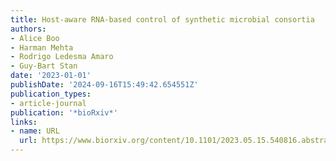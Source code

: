 ```yaml
---
title: Host-aware RNA-based control of synthetic microbial consortia
authors:
- Alice Boo
- Harman Mehta
- Rodrigo Ledesma Amaro
- Guy-Bart Stan
date: '2023-01-01'
publishDate: '2024-09-16T15:49:42.654551Z'
publication_types:
- article-journal
publication: '*bioRxiv*'
links:
- name: URL
  url: https://www.biorxiv.org/content/10.1101/2023.05.15.540816.abstract
---
```

